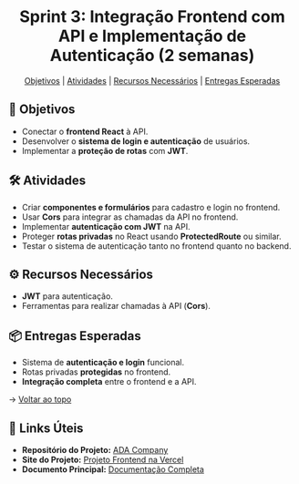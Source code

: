 <span id="topo"></span>

<h1 align="center">Sprint 3: Integração Frontend com API e Implementação de Autenticação (2 semanas)</h1>

<p align="center">
  <a href="#objetivos">Objetivos</a> |
  <a href="#atividades">Atividades</a> |
  <a href="#recursos">Recursos Necessários</a> |
  <a href="#entregas">Entregas Esperadas</a>
</p>

## :dart: Objetivos
- Conectar o **frontend React** à API.  
- Desenvolver o **sistema de login e autenticação** de usuários.  
- Implementar a **proteção de rotas** com **JWT**.  

<span id="atividades"></span>

## :hammer_and_wrench: Atividades
- Criar **componentes e formulários** para cadastro e login no frontend.  
- Usar **Cors** para integrar as chamadas da API no frontend.  
- Implementar **autenticação com JWT** na API.  
- Proteger **rotas privadas** no React usando **ProtectedRoute** ou similar.  
- Testar o sistema de autenticação tanto no frontend quanto no backend.  

<span id="recursos"></span>

## :gear: Recursos Necessários
- **JWT** para autenticação.  
- Ferramentas para realizar chamadas à API (**Cors**).  

<span id="entregas"></span>

## :package: Entregas Esperadas
- Sistema de **autenticação e login** funcional.  
- Rotas privadas **protegidas** no frontend.  
- **Integração completa** entre o frontend e a API.  

→ [Voltar ao topo](#topo)

<span id="links"></span>

## :link: Links Úteis  
- **Repositório do Projeto:** [ADA Company](https://github.com/ADACompany01/Terceiro-Semestre)  
- **Site do Projeto:** [Projeto Frontend na Vercel](https://adacompany.vercel.app/)  
- **Documento Principal:** [Documentação Completa](https://github.com/ADACompany01/Terceiro-Semestre/tree/main/Documentacao)
